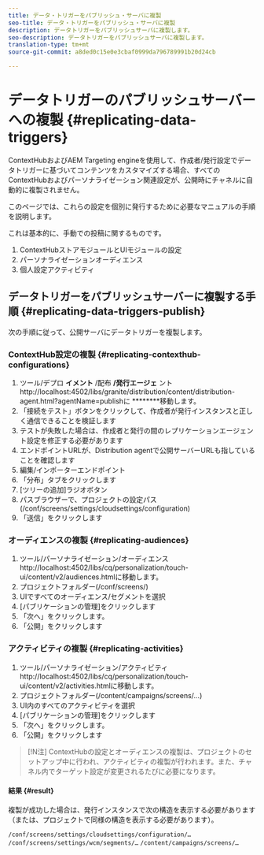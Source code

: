 ```yaml
---
title: データ・トリガーをパブリッシュ・サーバに複製
seo-title: データ・トリガーをパブリッシュ・サーバに複製
description: データトリガーをパブリッシュサーバに複製します。
seo-description: データトリガーをパブリッシュサーバに複製します。
translation-type: tm+mt
source-git-commit: a8ded0c15e0e3cbaf0999da796789991b20d24cb

---
```



# データトリガーのパブリッシュサーバーへの複製 {#replicating-data-triggers}

ContextHubおよびAEM Targeting engineを使用して、作成者/発行設定でデータトリガーに基づいてコンテンツをカスタマイズする場合、すべてのContextHubおよびパーソナライゼーション関連設定が、公開時にチャネルに自動的に複製されません。

このページでは、これらの設定を個別に発行するために必要なマニュアルの手順を説明します。

これは基本的に、手動での投稿に関するものです。

1. ContextHubストアモジュールとUIモジュールの設定
1. パーソナライゼーションオーディエンス
1. 個人設定アクティビティ

## データトリガーをパブリッシュサーバーに複製する手順 {#replicating-data-triggers-publish}

次の手順に従って、公開サーバにデータトリガーを複製します。

### ContextHub設定の複製 {#replicating-contexthub-configurations}

1. ツール/デプロ **イメント** /配布 **/発行エージェ** ントhttp://localhost:4502/libs/granite/distribution/content/distribution-agent.html?agentName=publishに ********&#x200B;移動します。
1. 「接続をテスト」ボタンをクリックして、作成者が発行インスタンスと正しく通信できることを検証します
1. テストが失敗した場合は、作成者と発行の間のレプリケーションエージェント設定を修正する必要があります
1. エンドポイントURLが、Distribution agentで公開サーバーURLも指していることを確認します
1. 編集/インポーターエンドポイント
1. 「分布」タブをクリックします
1. [ツリーの追加]ラジオボタン
1. パスブラウザーで、プロジェクトの設定パス(/conf/screens/settings/cloudsettings/configuration)
1. 「送信」をクリックします

### オーディエンスの複製 {#replicating-audiences}

1. ツール/パーソナライゼーション/オーディエンスhttp://localhost:4502/libs/cq/personalization/touch-ui/content/v2/audiences.htmlに移動します。
1. プロジェクトフォルダー(/conf/screens/)
1. UIですべてのオーディエンス/セグメントを選択
1. [パブリケーションの管理]をクリックします
1. 「次へ」をクリックします。
1. 「公開」をクリックします

### アクティビティの複製 {#replicating-activities}

1. ツール/パーソナライゼーション/アクティビティhttp://localhost:4502/libs/cq/personalization/touch-ui/content/v2/activities.htmlに移動します。
1. プロジェクトフォルダー(/content/campaigns/screens/...)
1. UI内のすべてのアクティビティを選択
1. [パブリケーションの管理]をクリックします
1. 「次へ」をクリックします。
1. 「公開」をクリックします

> [!N注]
>ContextHubの設定とオーディエンスの複製は、プロジェクトのセットアップ中に行われ、アクティビティの複製が行われます。また、チャネル内でターゲット設定が変更されるたびに必要になります。

#### 結果 {#result}

複製が成功した場合は、発行インスタンスで次の構造を表示する必要があります（または、プロジェクトで同様の構造を表示する必要があります）。

`/conf/screens/settings/cloudsettings/configuration/…`
`/conf/screens/settings/wcm/segments/…`
`/content/campaigns/screens/…`